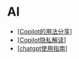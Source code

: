 # AI

- [[Copilot的用法分享]]
- [[Copilot隐私解读]]
- [[chatgpt使用指南]]

[//begin]: # "Autogenerated link references for markdown compatibility"
[Copilot的用法分享]: Copilot的用法分享.md "copilot的用法分享"
[Copilot隐私解读]: Copilot隐私解读.md "Copilot隐私解读"
[chatgpt使用指南]: chatgpt使用指南.md "chatgpt使用指南"
[//end]: # "Autogenerated link references"